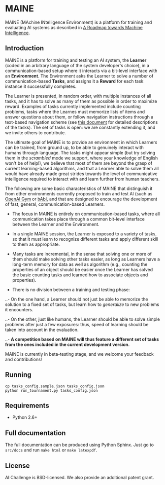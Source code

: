 # MAINE

MAINE (MAchine INtelligence Environment) is a platform for training and evaluating AI systems as described in [A Roadmap towards Machine Intelligence](http://arxiv.org/abs/1511.08130).

## Introduction

MAINE is a platform for training and testing an AI system, the **Learner** (coded in an arbitrary language of the system developer's choice), in a communication-based setup where it interacts via a bit-level interface with an **Environment**.  The Environment asks the Learner to solve a number of communication-based **Tasks**, and assigns it a **Reward** for each task instance it successfully completes.

The Learner is presented, in random order, with multiple instances of all tasks, and it has to solve as many of them as possible in order to maximize reward. Examples of tasks currently implemented include counting problems, tasks where the Learnes must memorize lists of items and answer questions about them, or follow navigation instructions through a text-based navigation scheme (see [this document](../master/TASKS.md) for detailed descriptions of the tasks). The set of tasks is open: we are constantly extending it, and we invite others to contribute.

The ultimate goal of MAINE is to provide an environment in which Learners can be trained, from ground up, to be able to genuinely interact with humans through language.  The tasks might appear simple (but try solving them in the *scrambled* mode we support, where your knowledge of English won't be of help!), we believe that most of them are beyond the grasp of current learning-based algorithms, and that a Learner able to solve them all would have already made great strides towards the level of communicative intelligence required to interact with and learn further from human teachers.

The following are some basic characteristics of MAINE that distinguish it from other environments currently proposed to train and test AI (such as [OpenAI Gym](https://gym.openai.com/) or [bAbI](https://research.facebook.com/research/babi/), and that are designed to encourage the development of fast, general, communication-based Learners.

- The focus in MAINE is entirely on communication-based tasks, where all communication takes place through a common bit-level interface between the Learner and the Environment.

- In a single MAINE session, the Learner is exposed to a variety of tasks, so that it must learn to recognize different tasks and apply different skill to them as appropriate.

- Many tasks are incremental, in the sense that solving one or more of them should make solving other tasks easier, as long as Learners have a long-term memory for data as well as algorithm (e.g., counting the properties of an object should be easier once the Learner has solved the basic counting tasks and learned how to associate objects and properties).

- There is no division between a training and testing phase:

..- On the one hand, a Learner should not just be able to memorize the solution to a fixed set of tasks, but learn how to *generalize* to new problems it encounters.

..- On the other, just like humans, the Learner should be able to solve simple problems after just a few exposures: thus, speed of learning should be taken into account in the evaluation.

..- **A competition based on MAINE will thus feature a different set of tasks from the ones included in the current development version.**

MAINE is currently in beta-testing stage, and we welcome your feedback and contributions!


## Running

```
cp tasks_config.sample.json tasks_config.json
python run_tournament.py tasks_config.json
```

## Requirements
* Python 2.6+


## Full documentation

The full documentation can be produced using Python Sphinx. Just go to
`src/docs` and run `make html` or `make latexpdf`.

## License
AI Challenge is BSD-licensed. We also provide an additional patent grant.
